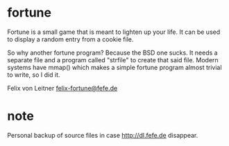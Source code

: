 # fortune
Fortune is a small game that is meant to lighten up your life.
It can be used to display a random entry from a cookie file.

So why another fortune program?  Because the BSD one sucks.  It needs a
separate file and a program called "strfile" to create that said file.
Modern systems have mmap() which makes a simple fortune program almost
trivial to write, so I did it.

Felix von Leitner <felix-fortune@fefe.de>

# note
Personal backup of source files in case http://dl.fefe.de disappear.
